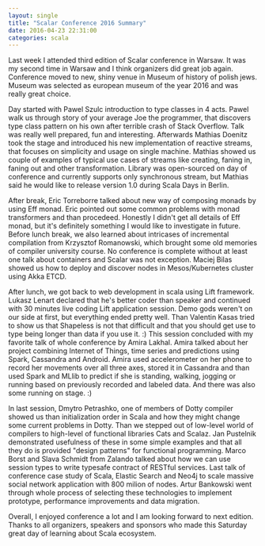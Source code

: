 ```yaml
---
layout: single 
title: "Scalar Conference 2016 Summary"
date: 2016-04-23 22:31:00
categories: scala
---
```


Last week I attended third edition of Scalar conference in Warsaw.
It was my second time in Warsaw and I think organizers did great job again.
Conference moved to new, shiny venue in Museum of history of polish jews.
Museum was selected as european museum of the year 2016 and was really great choice.

Day started with Pawel Szulc introduction to type classes in 4 acts.
Pawel walk us through story of your average Joe the programmer, that discovers
type class pattern on his own after terrible crash of Stack Overflow.
Talk was really well prepared, fun and interesting.
Afterwards Mathias Doenitz took the stage and introduced his new implementation
of reactive streams, that focuses on simplicity and usage on single machine.
Mathias showed us couple of examples of typical use cases of streams like
creating, faning in, faning out and other transformation.
Library was open-sourced on day of conference and currently supports only synchronous
stream, but Mathias said he would like to release version 1.0 during Scala Days
in Berlin.

After break, Eric Torreborre talked about new way of composing monads by using
Eff monad. Eric pointed out some common problems with monad transformers and
than procedeed. Honestly I didn't get all details of Eff monad, but it's definitely
something I would like to investigate in future.
Before lunch break, we also learned about intricases of incremental compilation
from Krzysztof Romanowski, which brought some old memories of compiler university course.
No conference is complete without at least one talk about containers and Scalar
was not exception. Maciej Bilas showed us how to deploy and discover nodes
in Mesos/Kubernetes cluster using Akka ETCD.

After lunch, we got back to web development in scala using Lift framework.
Lukasz Lenart declared that he's better coder than speaker and continued with
30 minutes live coding Lift application session. Demo gods weren't on our side
at first, but everything ended pretty well.
Than Valentin Kasas tried to show us that Shapeless is not that difficult
and that you should get use to type being longer than data if you use it. :)
This session concluded with my favorite talk of whole conference by Amira Lakhal.
Amira talked about her project combining Internet of Things, time series and
predictions using Spark, Cassandra and Android. Amira used accelerometer on her phone
to record her movements over all three axes, stored it in Cassandra and than used
Spark and MLlib to predict if she is standing, walking, jogging or running based
on previously recorded and labeled data. And there was also some running on stage. :)

In last session, Dmytro Petrashko, one of members of Dotty compiler showed us
than initialization order in Scala and how they might change some current problems
in Dotty. Than we stepped out of low-level world of compilers to high-level
of functional libraries Cats and Scalaz. Jan Pustelnik demonstrated usefulness
of these in some simple examples and that all they do is provided "design patterns"
for functional programming.
Marco Borst and Slava Schmidt from Zalando talked about how we can use session types
to write typesafe contract of RESTful services. Last talk of conference case study
of Scala, Elastic Search and Neo4j to scale massive social network application
with 800 milion of nodes. Artur Bankowski went through whole process of selecting
these technologies to implement prototype, performance improvements and data migration.

Overall, I enjoyed conference a lot and I am looking forward to next edition.
Thanks to all organizers, speakers and sponsors who made this Saturday great
day of learning about Scala ecosystem.
